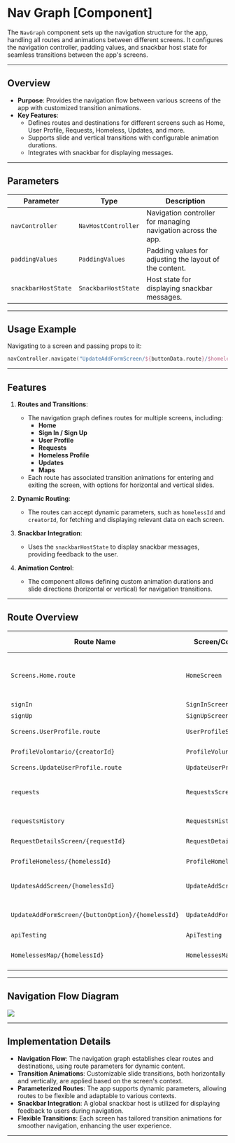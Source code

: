 # Nav Graph [Component]

The `NavGraph` component sets up the navigation structure for the app, handling all routes and animations between different screens. It configures the navigation controller, padding values, and snackbar host state for seamless transitions between the app's screens.

---

## Overview

- **Purpose**: Provides the navigation flow between various screens of the app with customized transition animations.
- **Key Features**:
    - Defines routes and destinations for different screens such as Home, User Profile, Requests, Homeless, Updates, and more.
    - Supports slide and vertical transitions with configurable animation durations.
    - Integrates with snackbar for displaying messages.

---

## Parameters

| Parameter           | Type                | Description                                                   |
|---------------------|---------------------|---------------------------------------------------------------|
| `navController`     | `NavHostController` | Navigation controller for managing navigation across the app. |
| `paddingValues`     | `PaddingValues`     | Padding values for adjusting the layout of the content.       |
| `snackbarHostState` | `SnackbarHostState` | Host state for displaying snackbar messages.                  |

---

## Usage Example
Navigating to a screen and passing props to it:
```kotlin
navController.navigate("UpdateAddFormScreen/${buttonData.route}/$homelessId")
```

---

## Features

1. **Routes and Transitions**:
    - The navigation graph defines routes for multiple screens, including:
        - **Home**
        - **Sign In / Sign Up**
        - **User Profile**
        - **Requests**
        - **Homeless Profile**
        - **Updates**
        - **Maps**
    - Each route has associated transition animations for entering and exiting the screen, with options for horizontal and vertical slides.

2. **Dynamic Routing**:
    - The routes can accept dynamic parameters, such as `homelessId` and `creatorId`, for fetching and displaying relevant data on each screen.

3. **Snackbar Integration**:
    - Uses the `snackbarHostState` to display snackbar messages, providing feedback to the user.

4. **Animation Control**:
    - The component allows defining custom animation durations and slide directions (horizontal or vertical) for navigation transitions.

---

## Route Overview

| Route Name                                        | Screen/Component          | Parameters                   | Enter Transition                            | Exit Transition                          |
|---------------------------------------------------|---------------------------|------------------------------|---------------------------------------------|------------------------------------------|
| `Screens.Home.route`                              | `HomeScreen`              | None                         | Slide from left (if coming from `Requests`) | Slide out right (if going to `Requests`) |
| `signIn`                                          | `SignInScreen`            | None                         | None                                        | None                                     |
| `signUp`                                          | `SignUpScreen`            | None                         | None                                        | None                                     |
| `Screens.UserProfile.route`                       | `UserProfileScreen`       | None                         | Slide in from right                         | Slide out to right                       |
| `ProfileVolontario/{creatorId}`                   | `ProfileVolunteerScreen`  | `creatorId`                  | Slide in from right                         | Slide out to right                       |
| `Screens.UpdateUserProfile.route`                 | `UpdateUserProfileScreen` | None                         | None                                        | None                                     |
| `requests`                                        | `RequestsScreen`          | None                         | Slide from right (if coming from `Home`)    | Slide out left (if going to `Home`)      |
| `requestsHistory`                                 | `RequestsHistoryScreen`   | None                         | Slide in from right                         | Slide out to right                       |
| `RequestDetailsScreen/{requestId}`                | `RequestDetailsScreen`    | `requestId`                  | Slide in from right                         | Slide out to right                       |
| `ProfileHomeless/{homelessId}`                    | `ProfileHomelessScreen`   | `homelessId`                 | Slide in from right                         | Slide out to right                       |
| `UpdatesAddScreen/{homelessId}`                   | `UpdateAddScreen`         | `homelessId`                 | Slide in from bottom                        | Slide out to bottom                      |
| `UpdateAddFormScreen/{buttonOption}/{homelessId}` | `UpdateAddFormScreen`     | `buttonOption`, `homelessId` | Slide in from bottom                        | Slide out to bottom                      |
| `apiTesting`                                      | `ApiTesting`              | None                         | None                                        | None                                     |
| `HomelessesMap/{homelessId}`                      | `HomelessesMap`           | `homelessId`                 | Slide in from bottom                        | Slide out to bottom                      |

---

## Navigation Flow Diagram

![](NavGraph.png)

---

## Implementation Details

- **Navigation Flow**: The navigation graph establishes clear routes and destinations, using route parameters for dynamic content.
- **Transition Animations**: Customizable slide transitions, both horizontally and vertically, are applied based on the screen's context.
- **Parameterized Routes**: The app supports dynamic parameters, allowing routes to be flexible and adaptable to various contexts.
- **Snackbar Integration**: A global snackbar host is utilized for displaying feedback to users during navigation.
- **Flexible Transitions**: Each screen has tailored transition animations for smoother navigation, enhancing the user experience.

---
